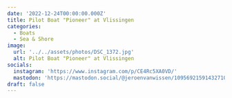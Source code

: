 ```yaml
---
date: '2022-12-24T00:00:00.000Z'
title: Pilot Boat "Pioneer" at Vlissingen
categories:
  - Boats
  - Sea & Shore
image:
  url: '../../assets/photos/DSC_1372.jpg'
  alt: Pilot Boat "Pioneer" at Vlissingen
socials:
  instagram: 'https://www.instagram.com/p/CE4Rc5XA0VD/'
  mastodon: 'https://mastodon.social/@jeroenvanwissen/109569215914327108'
draft: false
---
```



